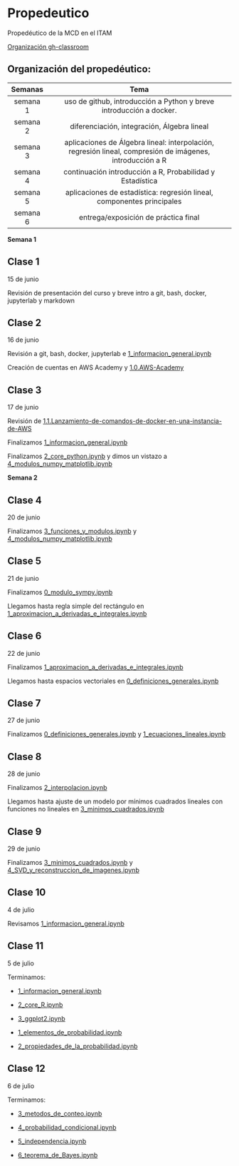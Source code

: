 # Propedeutico 
Propedéutico de la MCD en el ITAM  

[Organización gh-classroom](https://github.com/prope-2022-gh-classroom)

## Organización del propedéutico:

| Semanas   | Tema                                                              |
| :--------:|:-----------------------------------------------------------------:|
| semana 1 | uso de github, introducción a Python y breve introducción a docker.| 
| semana 2 | diferenciación, integración, Álgebra lineal                       |
| semana 3 | aplicaciones de Álgebra lineal: interpolación, regresión lineal, compresión de imágenes, introducción a R|
| semana 4 | continuación introducción a R, Probabilidad y Estadística|
| semana 5 |aplicaciones de estadística: regresión lineal, componentes principales|
| semana 6 | entrega/exposición de práctica final|

**Semana 1**

## Clase 1

15 de junio

Revisión de presentación del curso y breve intro a git, bash, docker, jupyterlab y markdown


## Clase 2

16 de junio

Revisión a git, bash, docker, jupyterlab e [1_informacion_general.ipynb](https://github.com/ITAM-DS/Propedeutico/blob/main/Python/clases/1_introduccion/1_informacion_general.ipynb)

Creación de cuentas en AWS Academy y [1.0.AWS-Academy](https://github.com/ITAM-DS/Propedeutico/wiki/1.0.AWS-Academy)

## Clase 3

17 de junio

Revisión de [1.1.Lanzamiento-de-comandos-de-docker-en-una-instancia-de-AWS](https://github.com/ITAM-DS/Propedeutico/wiki/1.1.Lanzamiento-de-comandos-de-docker-en-una-instancia-de-AWS)

Finalizamos [1_informacion_general.ipynb](https://github.com/ITAM-DS/Propedeutico/blob/main/Python/clases/1_introduccion/1_informacion_general.ipynb)

Finalizamos [2_core_python.ipynb](https://github.com/ITAM-DS/Propedeutico/blob/main/Python/clases/1_introduccion/2_core_python.ipynb) y dimos un vistazo a [4_modulos_numpy_matplotlib.ipynb](https://github.com/ITAM-DS/Propedeutico/blob/main/Python/clases/1_introduccion/4_modulos_numpy_matplotlib.ipynb)

**Semana 2**

## Clase 4

20 de junio

Finalizamos [3_funciones_y_modulos.ipynb](https://github.com/ITAM-DS/Propedeutico/blob/main/Python/clases/1_introduccion/3_funciones_y_modulos.ipynb) y [4_modulos_numpy_matplotlib.ipynb](https://github.com/ITAM-DS/Propedeutico/blob/main/Python/clases/1_introduccion/4_modulos_numpy_matplotlib.ipynb)

## Clase 5

21 de junio

Finalizamos [0_modulo_sympy.ipynb](https://github.com/ITAM-DS/Propedeutico/blob/main/Python/clases/2_calculo_DeI/0_modulo_sympy.ipynb)

Llegamos hasta regla simple del rectángulo en [1_aproximacion_a_derivadas_e_integrales.ipynb](https://github.com/ITAM-DS/Propedeutico/blob/main/Python/clases/2_calculo_DeI/1_aproximacion_a_derivadas_e_integrales.ipynb)


## Clase 6

22 de junio

Finalizamos [1_aproximacion_a_derivadas_e_integrales.ipynb](https://github.com/ITAM-DS/Propedeutico/blob/main/Python/clases/2_calculo_DeI/1_aproximacion_a_derivadas_e_integrales.ipynb)

Llegamos hasta espacios vectoriales en [0_definiciones_generales.ipynb](https://github.com/ITAM-DS/Propedeutico/blob/main/Python/clases/3_algebra_lineal/0_definiciones_generales.ipynb)

## Clase 7

27 de junio

Finalizamos [0_definiciones_generales.ipynb](https://github.com/ITAM-DS/Propedeutico/blob/main/Python/clases/3_algebra_lineal/0_definiciones_generales.ipynb) y [1_ecuaciones_lineales.ipynb](https://github.com/ITAM-DS/Propedeutico/blob/main/Python/clases/3_algebra_lineal/1_ecuaciones_lineales.ipynb)

## Clase 8

28 de junio

Finalizamos [2_interpolacion.ipynb](https://github.com/ITAM-DS/Propedeutico/blob/main/Python/clases/3_algebra_lineal/2_interpolacion.ipynb)

Llegamos hasta ajuste de un modelo por mínimos cuadrados lineales con funciones no lineales en [3_minimos_cuadrados.ipynb](https://github.com/ITAM-DS/Propedeutico/blob/main/Python/clases/3_algebra_lineal/3_minimos_cuadrados.ipynb)

## Clase 9

29 de junio

Finalizamos [3_minimos_cuadrados.ipynb](https://github.com/ITAM-DS/Propedeutico/blob/main/Python/clases/3_algebra_lineal/3_minimos_cuadrados.ipynb) y [4_SVD_y_reconstruccion_de_imagenes.ipynb](https://github.com/ITAM-DS/Propedeutico/blob/main/Python/clases/3_algebra_lineal/4_SVD_y_reconstruccion_de_imagenes.ipynb)

## Clase 10

4 de julio

Revisamos [1_informacion_general.ipynb](https://github.com/ITAM-DS/Propedeutico/blob/main/R/clases/1_introduccion/1_informacion_general.ipynb)

## Clase 11

5 de julio

Terminamos:

* [1_informacion_general.ipynb](https://github.com/ITAM-DS/Propedeutico/blob/main/R/clases/1_introduccion/1_informacion_general.ipynb)

* [2_core_R.ipynb](https://github.com/ITAM-DS/Propedeutico/blob/main/R/clases/1_introduccion/2_core_R.ipynb)

* [3_ggplot2.ipynb](https://github.com/ITAM-DS/Propedeutico/blob/main/R/clases/1_introduccion/3_ggplot2.ipynb)

* [1_elementos_de_probabilidad.ipynb](https://github.com/ITAM-DS/Propedeutico/blob/main/R/clases/2_probabilidad/1_elementos_de_probabilidad.ipynb)

* [2_propiedades_de_la_probabilidad.ipynb](https://github.com/ITAM-DS/Propedeutico/blob/main/R/clases/2_probabilidad/2_propiedades_de_la_probabilidad.ipynb)

## Clase 12

6 de julio

Terminamos:

* [3_metodos_de_conteo.ipynb](https://github.com/ITAM-DS/Propedeutico/blob/main/R/clases/2_probabilidad/3_metodos_de_conteo.ipynb)

* [4_probabilidad_condicional.ipynb](https://github.com/ITAM-DS/Propedeutico/blob/main/R/clases/2_probabilidad/4_probabilidad_condicional.ipynb)

* [5_independencia.ipynb](https://github.com/ITAM-DS/Propedeutico/blob/main/R/clases/2_probabilidad/5_independencia.ipynb)

* [6_teorema_de_Bayes.ipynb](https://github.com/ITAM-DS/Propedeutico/blob/main/R/clases/2_probabilidad/6_teorema_de_Bayes.ipynb)

